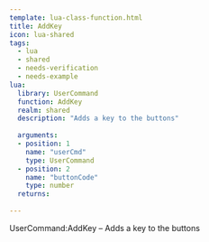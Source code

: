 ```yaml
---
template: lua-class-function.html
title: AddKey
icon: lua-shared
tags:
  - lua
  - shared
  - needs-verification
  - needs-example
lua:
  library: UserCommand
  function: AddKey
  realm: shared
  description: "Adds a key to the buttons"
  
  arguments:
  - position: 1
    name: "userCmd"
    type: UserCommand
  - position: 2
    name: "buttonCode"
    type: number
  returns:
    
---
```


<div class="lua__search__keywords">
UserCommand:AddKey &#x2013; Adds a key to the buttons
</div>
